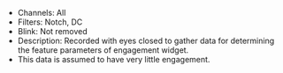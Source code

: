 * Channels: All
* Filters: Notch, DC
* Blink: Not removed
* Description: Recorded with eyes closed to gather data for determining the feature parameters of engagement widget.
* This data is assumed to have very little engagement.
